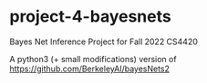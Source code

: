 # project-4-bayesnets
Bayes Net Inference Project for Fall 2022 CS4420

A python3 (+ small modifications) version of https://github.com/BerkeleyAI/bayesNets2
